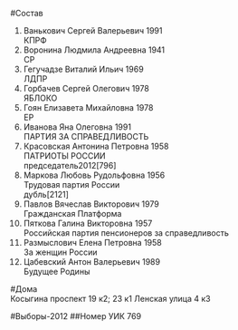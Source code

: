#Состав
1. Ванькович Сергей Валерьевич 1991   
    КПРФ
2. Воронина Людмила Андреевна 1941   
    СР
3. Гегучадзе Виталий Ильич 1969   
    ЛДПР
4. Горбачев Сергей Олегович 1978   
    ЯБЛОКО
5. Гоян Елизавета Михайловна 1978   
    ЕР
6. Иванова Яна Олеговна 1991   
    ПАРТИЯ ЗА СПРАВЕДЛИВОСТЬ
7. Красовская Антонина Петровна 1958   
    ПАТРИОТЫ РОССИИ  
    председатель2012[796]  
8. Маркова Любовь Рудольфовна 1956   
    Трудовая партия России  
    дубль[2121]  
9. Павлов Вячеслав Викторович 1979   
    Гражданская Платформа
10. Пяткова Галина Викторовна 1957   
    Российская партия пенсионеров за справедливость
11. Размыслович Елена Петровна 1958   
    За женщин России
12. Цабевский Антон Валерьевич 1989   
    Будущее Родины

#Дома  
Косыгина проспект 19 к2; 23 к1 Ленская улица 4 к3

#Выборы-2012
##Номер УИК
769
